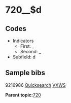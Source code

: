 # 720\_\_$d

## Codes

-   Indicators
    -   First: \_
    -   Second: \_
-   Subfield: d

## Sample bibs

9216986 [Quicksearch](https://search.library.yale.edu/catalog/9216986) [VXWS](http://prodorbis.library.yale.edu:7014/vxws/GetHoldingsService?bibId=9216986)

**Parent topic:**[720](../../tags/720/720.md)

